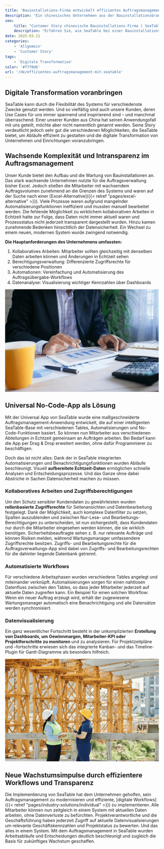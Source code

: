 ```yaml
---
title: 'Bauinstallations-Firma entwickelt effizientes Auftragsmanagement mit SeaTable'
description: 'Ein chinesisches Unternehmen aus der Bauinstallationsbranche hat mit SeaTable seine Auftragsverwaltung neu aufgesetzt und damit seine digitale Transformation erfolgreich vorangebracht. Entstanden ist ein hocheffizientes, modernes Management-System mit Universal App.'
seo:
    title: "Customer Story chinesische Bauinstallations-Firma | SeaTable"
    description: "Erfahren Sie, wie SeaTable bei einer Bauinstallations-Firma die Auftragsverwaltung neu aufsetzte und die digitale Transformation einleitete"
date: 2025-03-21
categories:
    - 'Allgemein'
    - 'Customer Story'
tags:
    - 'Digitale Transformation'
color: '#f7f0d6'
url: '/de/effizientes-auftragsmanagement-mit-seatable'
---
```


## Digitale Transformation voranbringen

SeaTable kann durch die Flexibilität des Systems für verschiedenste Zwecke genutzt werden. Und so vielfältig sind auch unsere Kunden, deren Use Cases für uns immer spannend und inspirierend sind – und manchmal überraschend. Einer unserer Kunden aus China hat seinen Anwendungsfall mit uns geteilt, möchte aber nicht namentlich genannt werden. Seine Story verdeutlicht jedoch sehr gut die verschiedenen Möglichkeiten, die SeaTable bietet, um Abläufe effizient zu gestalten und die digitale Transformation von Unternehmen und Einrichtungen voranzubringen. 

## Wachsende Komplexität und Intransparenz im Auftragsmanagement

Unser Kunde bietet den Aufbau und die Wartung von Bauinstallationen an. Das stark wachsende Unternehmen nutzte für die Auftragsverwaltung bisher Excel. Jedoch stießen die Mitarbeiter mit wachsendem Auftragsvolumen zunehmend an die Grenzen des Systems und waren auf der Suche nach einer [Excel-Alternative]({{< relref "pages/excel-alternative" >}}). Viele Prozesse waren aufgrund mangelnder Automatisierungsfunktionen ineffizient und mussten manuell bearbeitet werden. Die fehlende Möglichkeit zu wirklichem kollaborativen Arbeiten in Echtzeit hatte zur Folge, dass Daten nicht immer aktuell waren und Prozessstatus nicht jederzeit transparent dargestellt wurden. Hinzu kamen zunehmende Bedenken hinsichtlich der Datensicherheit. Ein Wechsel zu einem neuen, modernen System wurde zwingend notwendig.     

**Die Hauptanforderungen des Unternehmens umfassten:**

1. Kollaboratives Arbeiten: Mitarbeiter sollten gleichzeitig mit denselben Daten arbeiten können und Änderungen in Echtzeit sehen
1. Berechtigungsverwaltung: Differenzierte Zugriffsrechte für verschiedene Positionen
1. Automationen: Vereinfachung und Automatisierung des Auftragsübergabe-Workflows
1. Datenanalyse: Visualisierung wichtiger Kennzahlen über Dashboards

![Universal No-Code-App - Tablet mit Statistiken](Customer-Story_CN_Datenvisualisierung.jpg)

## Universal No-Code-App als Lösung

Mit der Universal App von SeaTable wurde eine maßgeschneiderte Auftragsmanagement-Anwendung entwickelt, die auf einer intelligenten SeaTable-Base mit verschiedenen Tables, Automatisierungen und No-Code-Funktionen basiert. So können nun Mitarbeiter aus verschiedenen Abteilungen in Echtzeit gemeinsam an Aufträgen arbeiten. Bei Bedarf kann die App per Drag & Drop erweitert werden, ohne dafür Programmierer zu beschäftigen.

Doch das ist nicht alles: Dank der in SeaTable integrierten Automatisierungen und Benachrichtigungsfunktionen wurden Abläufe beschleunigt. Visuell **aufbereitete Echtzeit-Daten** ermöglichen schnelle Analysen und Entscheidungsprozesse. Und das Ganze ohne dabei Abstriche in Sachen Datensicherheit machen zu müssen.

### Kollaboratives Arbeiten und Zugriffsberechtigungen

Um den Schutz sensibler Kundendaten zu gewährleisten wurden **rollenbasierte Zugriffsrechte** für Seitenansichten und Datenbearbeitung festgelegt. Dank der Möglichkeit, auch komplexe Datenfilter zu setzen, Spalten auszublenden und zwischen Nur-Lese- und Bearbeitungs-Berechtigungen zu unterscheiden, ist nun sichergestellt, dass Kundendaten nur durch die Mitarbeiter eingesehen werden können, die sie wirklich benötigen. Sicherheitsbeauftragte sehen z. B. nur relevante Aufträge und können Risiken melden, während Wartungsmanager umfassendere Zugriffsrechte besitzen. Zugriffs- und Bearbeitungsrechte für die Auftragsverwaltungs-App sind dabei von Zugriffs- und Bearbeitungsrechten für die dahinter liegende Datenbank getrennt.

### Automatisierte Workflows

Für verschiedene Arbeitsphasen wurden verschiedene Tables angelegt und miteinander verknüpft. Automatisierungen sorgen für einen nahtlosen Datenfluss zwischen den Tables, so dass jeder Mitarbeiter jederzeit auf aktuelle Daten zugreifen kann. Ein Beispiel für einen solchen Workflow: Wenn ein neuer Auftrag erzeugt wird, erhält der zugewiesene Wartungsmanager automatisch eine Benachrichtigung und alle Datensätze werden synchronisiert.

### Datenvisualisierung

Ein ganz wesentlicher Fortschritt besteht in der unkomplizierten **Erstellung von Dashboards, um Gewinnmargen, Mitarbeiter-KPI oder Projektforschritte zu monitoren** und zu analysieren. Für Projektzeitpläne und –fortschritte erwiesen sich das integrierte Kanban- und das Timeline-Plugin für Gantt-Diagramme als besonders hilfreich.

![Baustelle planen mit Datenvisualisierung in SeaTable](Customer-Story_CN_Neue-Wachstumsimpulse.jpg)

## Neue Wachstumsimpulse durch effizientere Workflows und Transparenz

Die Implementierung von SeaTable hat dem Unternehmen geholfen, sein  Auftragsmanagement zu modernisieren und effiziente, [digitale Workflows]({{< relref "pages/industry-solutions/individual" >}}) zu implementieren. Alle Mitarbeiter können nun zeitgleich in einem System mit aktuellen Daten arbeiten, ohne Datenverluste zu befürchten. Projektverantwortliche und die Geschäftsführung haben jederzeit Zugriff auf aktuelle Datenvisualisierungen um relevante Geschäftskennzahlen und Projektstatus zu bewerten. Und das alles in einem System. Mit dem Auftragsmanagement in SeaTable wurden Arbeitsabläufe und Entscheidungen deutlich beschleunigt und zugleich die Basis für zukünftiges Wachstum geschaffen.